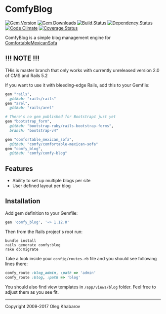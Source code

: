 # ComfyBlog
[![Gem Version](https://img.shields.io/gem/v/comfy_blog.svg?style=flat)](http://rubygems.org/gems/comfy_blog) [![Gem Downloads](https://img.shields.io/gem/dt/comfy_blog.svg?style=flat)](http://rubygems.org/gems/comfy_blog) [![Build Status](https://img.shields.io/travis/comfy/comfy-blog.svg?style=flat)](https://travis-ci.org/comfy/comfy-blog) [![Dependency Status](https://img.shields.io/gemnasium/comfy/comfy-blog.svg?style=flat)](https://gemnasium.com/comfy/comfy-blog) [![Code Climate](https://img.shields.io/codeclimate/github/comfy/comfy-blog.svg?style=flat)](https://codeclimate.com/github/comfy/comfy-blog) [![Coverage Status](https://img.shields.io/coveralls/comfy/comfy-blog.svg?style=flat)](https://coveralls.io/r/comfy/comfy-blog?branch=master)

ComfyBlog is a simple blog management engine for [ComfortableMexicanSofa](https://github.com/comfy/comfortable-mexican-sofa)

## !!! NOTE !!!

THis is master branch that only works with currently unreleased version 2.0 of CMS and Rails 5.2

If you want to use it with bleeding-edge Rails, add this to your Gemfile:

```ruby
gem "rails",
  github: "rails/rails"
gem "arel",
  github: "rails/arel"

# There's no gem published for Bootstrap4 just yet
gem "bootstrap_form",
  github: "bootstrap-ruby/rails-bootstrap-forms",
  branch: "bootstrap-v4"

gem "comfortable_mexican_sofa",
  github: "comfy/comfortable-mexican-sofa"
gem "comfy_blog",
  github: "comfy/comfy-blog"
```

## Features

* Ability to set up multiple blogs per site
* User defined layout per blog

## Installation

Add gem definition to your Gemfile:

```ruby
gem 'comfy_blog', '~> 1.12.0'
```

Then from the Rails project's root run:

    bundle install
    rails generate comfy:blog
    rake db:migrate

Take a look inside your `config/routes.rb` file and you should see following lines there:

```ruby
comfy_route :blog_admin, :path => 'admin'
comfy_route :blog, :path => 'blog'
```

You should also find view templates in `/app/views/blog` folder. Feel free to adjust them as you see fit.

---

Copyright 2009-2017 Oleg Khabarov
